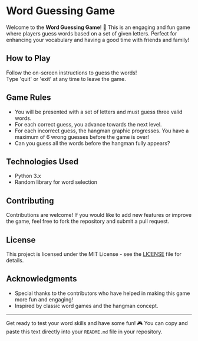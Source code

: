 # Word Guessing Game

Welcome to the **Word Guessing Game**! 🎉 This is an engaging and fun game where players guess words based on a set of given letters. Perfect for enhancing your vocabulary and having a good time with friends and family!

## How to Play

Follow the on-screen instructions to guess the words!  
Type 'quit' or 'exit' at any time to leave the game.

## Game Rules

- You will be presented with a set of letters and must guess three valid words.
- For each correct guess, you advance towards the next level.
- For each incorrect guess, the hangman graphic progresses. You have a maximum of 6 wrong guesses before the game is over!
- Can you guess all the words before the hangman fully appears?

## Technologies Used

- Python 3.x
- Random library for word selection

## Contributing

Contributions are welcome! If you would like to add new features or improve the game, feel free to fork the repository and submit a pull request.

## License

This project is licensed under the MIT License - see the [LICENSE](LICENSE) file for details.

## Acknowledgments

- Special thanks to the contributors who have helped in making this game more fun and engaging!
- Inspired by classic word games and the hangman concept.

---

Get ready to test your word skills and have some fun! 🎮
You can copy and paste this text directly into your `README.md` file in your repository.